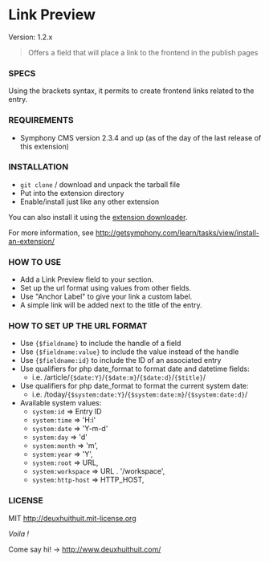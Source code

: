 # Link Preview #

Version: 1.2.x

> Offers a field that will place a link to the frontend in the publish pages

### SPECS ###

Using the brackets syntax, it permits to create frontend links related to the entry.

### REQUIREMENTS ###

- Symphony CMS version 2.3.4 and up (as of the day of the last release of this extension)

### INSTALLATION ###

- `git clone` / download and unpack the tarball file
- Put into the extension directory
- Enable/install just like any other extension

You can also install it using the [extension downloader](http://symphonyextensions.com/extensions/extension_downloader/).

For more information, see <http://getsymphony.com/learn/tasks/view/install-an-extension/>

### HOW TO USE ###

- Add a Link Preview field to your section.
- Set up the url format using values from other fields.
- Use "Anchor Label" to give your link a custom label.
- A simple link will be added next to the title of the entry.

### HOW TO SET UP THE URL FORMAT ###

- Use `{$fieldname}` to include the handle of a field
- Use `{$fieldname:value}` to include the value instead of the handle
- Use `{$fieldname:id}` to include the ID of an associated entry
- Use qualifiers for php date_format to format date and datetime fields:
	- i.e. /article/`{$date:Y}`/`{$date:m}`/`{$date:d}`/`{$title}`/
- Use qualifiers for php date_format to format the current system date:
	- i.e. /today/`{$system:date:Y}`/`{$system:date:m}`/`{$system:date:d}`/
- Available system values:
	- `system:id` => Entry ID
	- `system:time` => 'H:i'
	- `system:date` => 'Y-m-d'
	- `system:day` => 'd'
	- `system:month` => 'm',
	- `system:year` => 'Y',
	- `system:root` => URL,
	- `system:workspace` => URL . '/workspace',
	- `system:http-host` => HTTP_HOST,


### LICENSE ###

MIT <http://deuxhuithuit.mit-license.org>

*Voila !*

Come say hi! -> <http://www.deuxhuithuit.com/>
